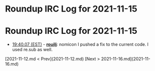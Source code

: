 # Roundup IRC Log for 2021-11-15 #
# Roundup IRC Log for 2021-11-15
* <a href="#19:40.07" id="19:40.07">19:40.07 (EST)</a> - __[rouilj](https://github.com/rouilj)__: nomicon I pushed a fix to the current code. I used re.sub  as well.

<div class="inpage-footer">
[2021-11-12.md < Prev](2021-11-12.md)
[Next > 2021-11-16.md](2021-11-16.md)
</div>
